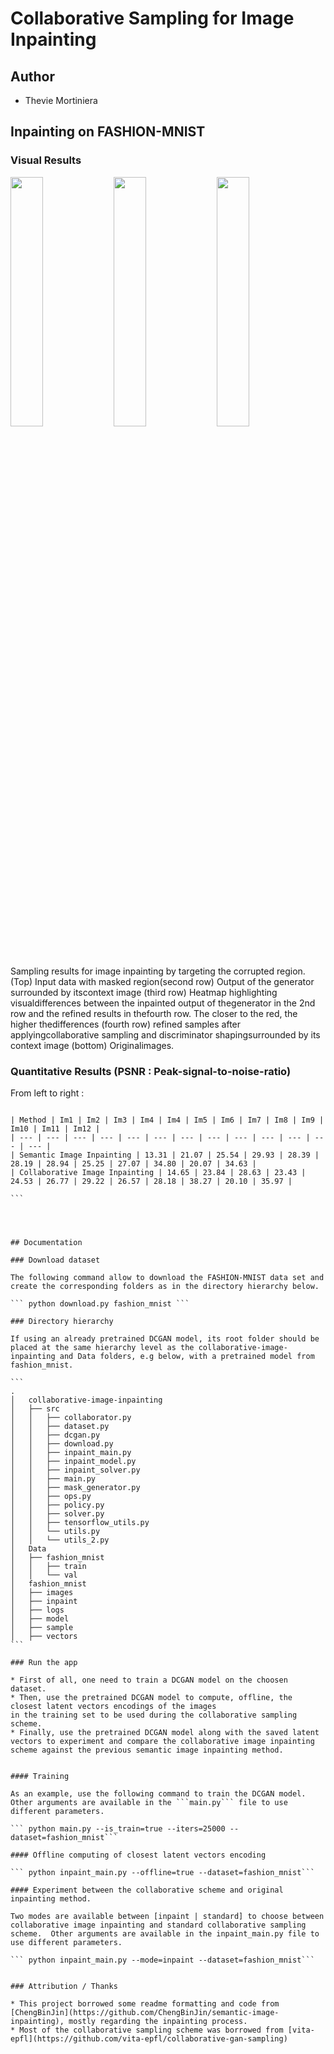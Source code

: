 # Collaborative Sampling for Image Inpainting

## Author

- Thevie Mortiniera

## Inpainting on FASHION-MNIST

### Visual Results

<p float="left">
  <img src="../master/metrics/images_0-3.png" width="32%"> 
  <img src="../master/metrics/images_4-7.png" width="32%"> 
  <img src="../master/metrics/images_16_19.png" width="32%">
</p>

Sampling results for image inpainting by targeting the corrupted region. (Top) Input data with masked region(second row) Output of the generator surrounded by itscontext image (third row) Heatmap highlighting visualdifferences between the inpainted output of thegenerator in the 2nd row and the refined results in thefourth row. The closer to the red, the higher thedifferences (fourth row) refined samples after applyingcollaborative sampling and discriminator shapingsurrounded by its context image (bottom) Originalimages.

### Quantitative Results (PSNR : Peak-signal-to-noise-ratio) 

From left to right :

````

| Method | Im1 | Im2 | Im3 | Im4 | Im4 | Im5 | Im6 | Im7 | Im8 | Im9 | Im10 | Im11 | Im12 |
| --- | --- | --- | --- | --- | --- | --- | --- | --- | --- | --- | --- | --- |
| Semantic Image Inpainting | 13.31 | 21.07 | 25.54 | 29.93 | 28.39 | 28.19 | 28.94 | 25.25 | 27.07 | 34.80 | 20.07 | 34.63 |
| Collaborative Image Inpainting | 14.65 | 23.84 | 28.63 | 23.43 | 24.53 | 26.77 | 29.22 | 26.57 | 28.18 | 38.27 | 20.10 | 35.97 |

```




## Documentation

### Download dataset

The following command allow to download the FASHION-MNIST data set and create the corresponding folders as in the directory hierarchy below.

``` python download.py fashion_mnist ```

### Directory hierarchy

If using an already pretrained DCGAN model, its root folder should be placed at the same hierarchy level as the collaborative-image-inpainting and Data folders, e.g below, with a pretrained model from fashion_mnist.

```
.
│   collaborative-image-inpainting
│   ├── src
│   │   ├── collaborator.py
│   │   ├── dataset.py
│   │   ├── dcgan.py
│   │   ├── download.py
│   │   ├── inpaint_main.py
│   │   ├── inpaint_model.py
│   │   ├── inpaint_solver.py
│   │   ├── main.py
│   │   ├── mask_generator.py
│   │   ├── ops.py
│   │   ├── policy.py
│   │   ├── solver.py
│   │   ├── tensorflow_utils.py
│   │   └── utils.py
│   │   └── utils_2.py
│   Data
│   ├── fashion_mnist
│   │   ├── train
│   │   └── val
│   fashion_mnist
│   ├── images
│   ├── inpaint
│   ├── logs
│   ├── model
│   ├── sample
│   ├── vectors
```

### Run the app

* First of all, one need to train a DCGAN model on the choosen dataset.
* Then, use the pretrained DCGAN model to compute, offline, the closest latent vectors encodings of the images
in the training set to be used during the collaborative sampling scheme. 
* Finally, use the pretrained DCGAN model along with the saved latent vectors to experiment and compare the collaborative image inpainting scheme against the previous semantic image inpainting method.


#### Training

As an example, use the following command to train the DCGAN model. Other arguments are available in the ```main.py``` file to use different parameters.

``` python main.py --is_train=true --iters=25000 --dataset=fashion_mnist```

#### Offline computing of closest latent vectors encoding

``` python inpaint_main.py --offline=true --dataset=fashion_mnist```

#### Experiment between the collaborative scheme and original inpainting method. 

Two modes are available between [inpaint | standard] to choose between collaborative image inpainting and standard collaborative sampling scheme.  Other arguments are available in the inpaint_main.py file to use different parameters.

``` python inpaint_main.py --mode=inpaint --dataset=fashion_mnist```


### Attribution / Thanks

* This project borrowed some readme formatting and code from [ChengBinJin](https://github.com/ChengBinJin/semantic-image-inpainting), mostly regarding the inpainting process.
* Most of the collaborative sampling scheme was borrowed from [vita-epfl](https://github.com/vita-epfl/collaborative-gan-sampling)
